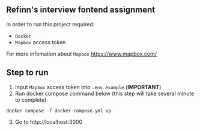 ## Refinn's interview fontend assignment 

In order to run this project required:
* `Docker`
* `Mapbox` access token

For more infomation about `Mapbox`
https://www.mapbox.com/
## Step to run
1. Input `Mapbox` access token into `.env.example` (**IMPORTANT**)
2. Run docker compose command below (this step will take several minute to complete)
```
docker compose -f docker-compose.yml up          
```
3. Go to http://localhost:3000
